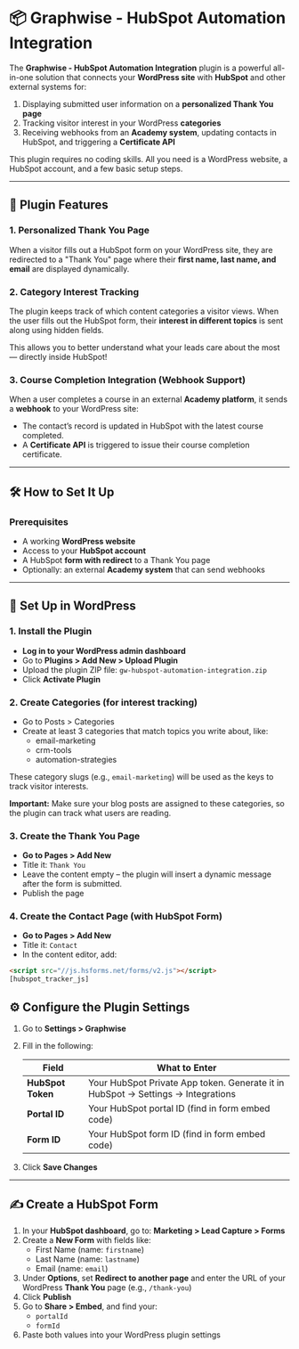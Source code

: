 # 📦 Graphwise - HubSpot Automation Integration

The **Graphwise - HubSpot Automation Integration** plugin is a powerful all-in-one solution that connects your **WordPress site** with **HubSpot** and other external systems for:

1. Displaying submitted user information on a **personalized Thank You page**
2. Tracking visitor interest in your WordPress **categories**
3. Receiving webhooks from an **Academy system**, updating contacts in HubSpot, and triggering a **Certificate API**

This plugin requires no coding skills. All you need is a WordPress website, a HubSpot account, and a few basic setup steps.

---

## 🌟 Plugin Features

### 1. Personalized Thank You Page
When a visitor fills out a HubSpot form on your WordPress site, they are redirected to a "Thank You" page where their **first name, last name, and email** are displayed dynamically.

### 2. Category Interest Tracking
The plugin keeps track of which content categories a visitor views. When the user fills out the HubSpot form, their **interest in different topics** is sent along using hidden fields.

This allows you to better understand what your leads care about the most — directly inside HubSpot!

### 3. Course Completion Integration (Webhook Support)
When a user completes a course in an external **Academy platform**, it sends a **webhook** to your WordPress site:
- The contact’s record is updated in HubSpot with the latest course completed.
- A **Certificate API** is triggered to issue their course completion certificate.

---

## 🛠️ How to Set It Up

### Prerequisites
- A working **WordPress website**
- Access to your **HubSpot account**
- A HubSpot **form with redirect** to a Thank You page
- Optionally: an external **Academy system** that can send webhooks

---

## 🔧 Set Up in WordPress

### 1. Install the Plugin

- **Log in to your WordPress admin dashboard**
- Go to **Plugins > Add New > Upload Plugin**
- Upload the plugin ZIP file: `gw-hubspot-automation-integration.zip`
- Click **Activate Plugin**

### 2. Create Categories (for interest tracking)

- Go to Posts > Categories
- Create at least 3 categories that match topics you write about, like:
   - email-marketing
   - crm-tools
   - automation-strategies

These category slugs (e.g., `email-marketing`) will be used as the keys to track visitor interests.

**Important:** Make sure your blog posts are assigned to these categories, so the plugin can track what users are reading.

### 3. Create the Thank You Page

- **Go to Pages > Add New**
- Title it: `Thank You`
- Leave the content empty – the plugin will insert a dynamic message after the form is submitted.
- Publish the page

### 4. Create the Contact Page (with HubSpot Form)

- **Go to Pages > Add New**
- Title it: `Contact`
- In the content editor, add:

```html
<script src="//js.hsforms.net/forms/v2.js"></script>
[hubspot_tracker_js]
```

## ⚙️ Configure the Plugin Settings

1. Go to **Settings > Graphwise**
2. Fill in the following:

   | Field               | What to Enter                                                                 |
   |--------------------|-------------------------------------------------------------------------------|
   | **HubSpot Token**   | Your HubSpot Private App token. Generate it in HubSpot → Settings → Integrations |
   | **Portal ID**       | Your HubSpot portal ID (find in form embed code)                             |
   | **Form ID**         | Your HubSpot form ID (find in form embed code)                               |

3. Click **Save Changes**

---

## ✍️ Create a HubSpot Form

1. In your **HubSpot dashboard**, go to:
   **Marketing > Lead Capture > Forms**
2. Create a **New Form** with fields like:
   - First Name (name: `firstname`)
   - Last Name (name: `lastname`)
   - Email (name: `email`)
3. Under **Options**, set **Redirect to another page** and enter the URL of your WordPress **Thank You** page (e.g., `/thank-you`)
4. Click **Publish**
5. Go to **Share > Embed**, and find your:
   - `portalId`
   - `formId`
6. Paste both values into your WordPress plugin settings
